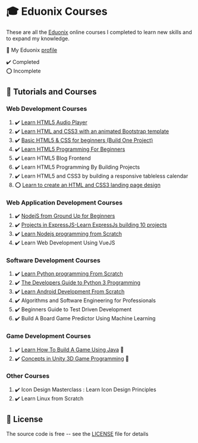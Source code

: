# :mortar_board: Eduonix Courses

These are all the [Eduonix][eduonix] online courses I completed to learn new skills and to expand my knowledge.

:link: My Eduonix [profile](https://www.eduonix.com/u/quintin-henn)

:heavy_check_mark: Completed  
:o: Incomplete

## :beginner: Tutorials and Courses

### Web Development Courses

1. :heavy_check_mark: [Learn HTML5 Audio Player](learn-html5-audio-player)
2. :heavy_check_mark: [Learn HTML and CSS3 with an animated Bootstrap template](learn-html-and-css3-with-an-animated-bootstrap-template)
3. :heavy_check_mark: [Basic HTML5 & CSS for beginners (Build One Project)](basic-html5-css-for-beginners)
4. :heavy_check_mark: [Learn HTML5 Programming For Beginners](learn-html5-programming-for-beginners)
5. :heavy_check_mark: Learn HTML5 Blog Frontend
6. :heavy_check_mark: Learn HTML5 Programming By Building Projects
7. :heavy_check_mark: Learn HTML5 and CSS3 by building a responsive tableless calendar
8. :o: [Learn to create an HTML and CSS3 landing page design](learn-to-create-landing-page)

### Web Application Development Courses

1. :heavy_check_mark: [NodejS from Ground Up for Beginners](nodejs-from-ground-up-for-beginners)
2. :heavy_check_mark: [Projects in ExpressJS-Learn ExpressJs building 10 projects](projects-in-expressjs-learn-expressjs-building-10-projects)
3. :heavy_check_mark: [Learn Nodejs programming from Scratch](learn-nodejs-programming-from-scratch)
4. :heavy_check_mark: Learn Web Development Using VueJS

### Software Development Courses

1. :heavy_check_mark: [Learn Python programming From Scratch](learn-python-programming-from-scratch)
2. :heavy_check_mark: [The Developers Guide to Python 3 Programming](developers-guide-to-python-3-programming)
3. :heavy_check_mark: [Learn Android Development From Scratch](android-development-scratch)
4. :heavy_check_mark: Algorithms and Software Engineering for Professionals
5. :heavy_check_mark: Beginners Guide to Test Driven Development
6. :heavy_check_mark: Build A Board Game Predictor Using Machine Learning

### Game Development Courses

1. :heavy_check_mark: [Learn How To Build A Game Using Java](https://github.com/learning-game-development/learning-java-game-development/blob/master/block-breaker-tutorial) :rocket:
2. :heavy_check_mark: [Concepts in Unity 3D Game Programming](https://github.com/learning-game-development/learning-unity-game-development/tree/master/Beginner-Guide-to-How-to-Make-a-Game-with-Unity) :rocket:

### Other Courses

1. :heavy_check_mark: Icon Design Masterclass : Learn Icon Design Principles
2. :heavy_check_mark: Learn Linux from Scratch

## :page_with_curl: License

The source code is free -- see the [LICENSE](LICENSE) file for details

[eduonix]: https://www.eduonix.com/

